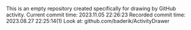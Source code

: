 This is an empty repository created specifically for drawing by GitHub activity.
Current commit time: 2023.11.05 22:26:23
Recorded commit time: 2023.08.27 22:25:14(1)
Look at: github.com/baderik/ActivityDrawer
